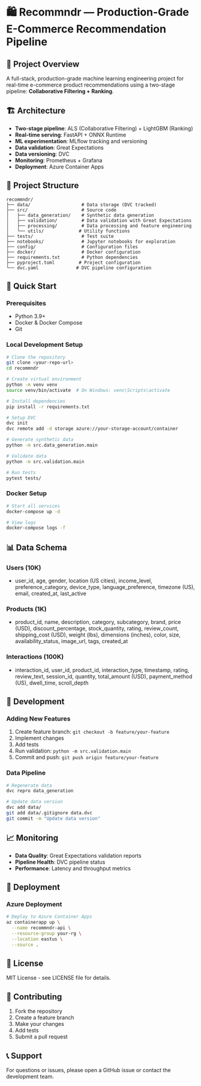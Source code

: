 # 🛍️ Recommndr — Production-Grade E-Commerce Recommendation Pipeline

## 🎯 Project Overview

A full-stack, production-grade machine learning engineering project for real-time e-commerce product recommendations using a two-stage pipeline: **Collaborative Filtering + Ranking**.

## 🏗️ Architecture

- **Two-stage pipeline**: ALS (Collaborative Filtering) + LightGBM (Ranking)
- **Real-time serving**: FastAPI + ONNX Runtime
- **ML experimentation**: MLflow tracking and versioning
- **Data validation**: Great Expectations
- **Data versioning**: DVC
- **Monitoring**: Prometheus + Grafana
- **Deployment**: Azure Container Apps

## 📁 Project Structure

```
recommndr/
├── data/                   # Data storage (DVC tracked)
├── src/                    # Source code
│   ├── data_generation/    # Synthetic data generation
│   ├── validation/         # Data validation with Great Expectations
│   ├── processing/         # Data processing and feature engineering
│   └── utils/             # Utility functions
├── tests/                  # Test suite
├── notebooks/              # Jupyter notebooks for exploration
├── config/                 # Configuration files
├── docker/                 # Docker configuration
├── requirements.txt        # Python dependencies
├── pyproject.toml         # Project configuration
└── dvc.yaml              # DVC pipeline configuration
```

## 🚀 Quick Start

### Prerequisites
- Python 3.9+
- Docker & Docker Compose
- Git

### Local Development Setup
```bash
# Clone the repository
git clone <your-repo-url>
cd recommndr

# Create virtual environment
python -m venv venv
source venv/bin/activate  # On Windows: venv\Scripts\activate

# Install dependencies
pip install -r requirements.txt

# Setup DVC
dvc init
dvc remote add -d storage azure://your-storage-account/container

# Generate synthetic data
python -m src.data_generation.main

# Validate data
python -m src.validation.main

# Run tests
pytest tests/
```

### Docker Setup
```bash
# Start all services
docker-compose up -d

# View logs
docker-compose logs -f
```

## 📊 Data Schema

### Users (10K)
- user_id, age, gender, location (US cities), income_level, preference_category, device_type, language_preference, timezone (US), email, created_at, last_active

### Products (1K)
- product_id, name, description, category, subcategory, brand, price (USD), discount_percentage, stock_quantity, rating, review_count, shipping_cost (USD), weight (lbs), dimensions (inches), color, size, availability_status, image_url, tags, created_at

### Interactions (100K)
- interaction_id, user_id, product_id, interaction_type, timestamp, rating, review_text, session_id, quantity, total_amount (USD), payment_method (US), dwell_time, scroll_depth

## 🔧 Development

### Adding New Features
1. Create feature branch: `git checkout -b feature/your-feature`
2. Implement changes
3. Add tests
4. Run validation: `python -m src.validation.main`
5. Commit and push: `git push origin feature/your-feature`

### Data Pipeline
```bash
# Regenerate data
dvc repro data_generation

# Update data version
dvc add data/
git add data/.gitignore data.dvc
git commit -m "Update data version"
```

## 📈 Monitoring

- **Data Quality**: Great Expectations validation reports
- **Pipeline Health**: DVC pipeline status
- **Performance**: Latency and throughput metrics

## 🚀 Deployment

### Azure Deployment
```bash
# Deploy to Azure Container Apps
az containerapp up \
  --name recommndr-api \
  --resource-group your-rg \
  --location eastus \
  --source .
```

## 📝 License

MIT License - see LICENSE file for details.

## 🤝 Contributing

1. Fork the repository
2. Create a feature branch
3. Make your changes
4. Add tests
5. Submit a pull request

## 📞 Support

For questions or issues, please open a GitHub issue or contact the development team.
